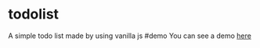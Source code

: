 # todolist
A simple todo list made by using vanilla js
#demo
You can see a demo [here](https://allanesquina.github.io/todolist/)
